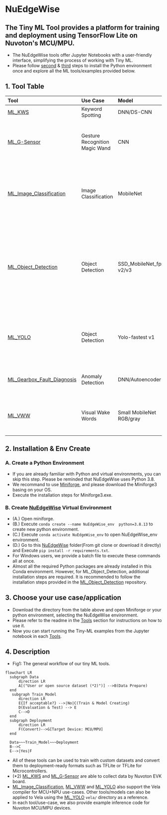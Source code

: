 # NuEdgeWise
The Tiny ML Tool provides a platform for training and deployment using TensorFlow Lite on Nuvoton's MCU/MPU. 
---
- The NuEdgeWise tools offer Jupyter Notebooks with a user-friendly interface, simplifying the process of working with Tiny ML.
- Please follow [second](#2-installation--env-create) & [third](#3-choose-your-use-caseapplication) steps to install the Python environment once and explore all the ML tools/examples provided below. 

## 1. Tool Table
| Tool | Use Case | Model | Description |M467|MA35D1|
| :-- | :-- | :--| :--|:--|:--|
| [ML_KWS](https://github.com/OpenNuvoton/ML_KWS)  | Keyword Spotting | DNN/DS-CNN | Small vocabulary(<=1s) keyword spotting. | :heavy_check_mark: | |
| [ML_G-Sensor](https://github.com/OpenNuvoton/ML_G-Sensor) | Gesture Recognition Magic Wand  | CNN| The data consists of 3-dimensional accelerometer readings captured during various gestures. In this Tool, we provide functionality for data collection.|:heavy_check_mark:| |
| [ML_Image_Classification](https://github.com/OpenNuvoton/ML_Image_Classification) | Image Classification | MobileNet | We utilize transfer learning and fine-tuning techniques, where the pre-trained model is MobileNet trained on the ImageNet dataset. Users have the flexibility to train the model further with their own data.| |:heavy_check_mark: |
| [ML_Object_Detection](https://github.com/OpenNuvoton/ML_Object_Detection) | Object Detection | SSD_MobileNet_fpnlite v2/v3| We utilize the TensorFlow Object Detection API, which supports various models. For our MPU's edge use-case, we opt for a smaller model. If users wish to experiment with SSD_MobileNet_fpnlite_v3, please use the TF1 environment. More details regarding the TF1 environment can be found in the provided link.| |:heavy_check_mark: |
| [ML_YOLO](https://github.com/OpenNuvoton/ML_YOLO) | Object Detection | Yolo-fastest v1| We use DarkNet training with a highly compact YOLO model. This tool provides features for converting the model to TensorFlow Lite format and optimizing it using Vela.| |:heavy_check_mark: |
| [ML_Gearbox_Fault_Diagnosis](https://github.com/OpenNuvoton/ML_Gearbox_Fault_Diagnosis) |Anomaly Detection | DNN/Autoencoder | A basic practice for Tiny ML includes training a model, converting it to TFLite format, and deploying it on an EVK.|:heavy_check_mark: | |
| [ML_VWW](https://github.com/OpenNuvoton/ML_VWW) | Visual Wake Words | Small MobileNet RGB/gray | In the microcontroller vision use-case, the objective is to identify whether a person (or any other object of interest) is present in an image. |:heavy_check_mark: | |  

## 2. Installation & Env Create
### A. Create a Python Environment
- If you are already familiar with Python and virtual environments, you can skip this step. Please be reminded that NuEdgeWise uses Python 3.8.
- We recommand to use [Miniforge](https://github.com/conda-forge/miniforge), and please download the Miniforge3 basing on your OS.
- Execute the installation steps for Miniforge3.exe. 
### B. Create [NuEdgeWise](https://github.com/MaxCYCHEN/NuEdgeWise) Virtual Environment
- (A.) Open miniforge. 
- (B.) Execute `conda create --name NuEdgeWise_env  python=3.8.13` to create new python environment.
- (C.) Execute `conda activate NuEdgeWise_env` to open NuEdgeWise_env environment.
- (D.) Go to this [NuEdgeWise](https://github.com/MaxCYCHEN/NuEdgeWise) folder(From git clone or download it directly) and Execute `pip install -r requirements.txt`.
- For Windows users, we provide a batch file to execute these commands all at once.
- Almost all the required Python packages are already installed in this Conda environment. However, for ML_Object_Detection, additional installation steps are required. It is recommended to follow the installation steps provided in the [ML_Object_Detection](https://github.com/OpenNuvoton/ML_Object_Detection) repository.

## 3. Choose your use case/application
- Download the directory from the table above and open Miniforge or your python environment, selecting the NuEdgeWise environment.
- Please refer to the readme in the [Tools](#1-tool-table) section for instructions on how to use it.
- Now you can start running the Tiny-ML examples from the Jupyter notebook in each [Tools](#1-tool-table).
## 4. Description
- Fig1: The general workflow of our tiny ML tools.
```mermaid
flowchart LR
  subgraph Data
      direction LR
      A[("User or open source dataset (*2)")] -->B(Data Prepare)
  end
   subgraph Train_Model
      direction LR
      E{If acceptable?} -->|No|C(Train & Model Creating)
      D(Evaluation & Test) --> E
      C-->D 
  end
  subgraph Deployment
      direction LR
      F(Convert)-->G[Target Device: MCU/MPU]
  end
 
  Data~~~Train_Model~~~Deployment 
  B-->C
  E-->|Yes|F
```
- All of these tools can be used to train with custom datasets and convert them to deployment-ready formats such as TFLite or TFLite for Microcontrollers.
- (*2) [ML_KWS](https://github.com/OpenNuvoton/ML_KWS) and [ML_G-Sensor](https://github.com/OpenNuvoton/ML_G-Sensor) are able to collect data by Nuvoton EVK board.
- [ML_Image_Classification](https://github.com/OpenNuvoton/ML_Image_Classification), [ML_VWW](https://github.com/OpenNuvoton/ML_VWW) and [ML_YOLO](https://github.com/OpenNuvoton/ML_YOLO) also support the Vela compiler for MCU+NPU use-cases. Other tools/models can also be applied to Vela using the [ML_YOLO](https://github.com/OpenNuvoton/ML_YOLO) `vela/` directory as a reference.
- In each tool/use-case, we also provide example inference code for Nuvoton MCU/MPU devices. 
